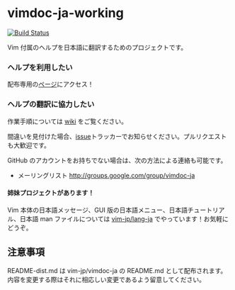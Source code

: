 # vimdoc-ja-working

[![Build Status](https://travis-ci.org/vim-jp/vimdoc-ja-working.svg?branch=master)](https://travis-ci.org/vim-jp/vimdoc-ja-working)

Vim 付属のヘルプを日本語に翻訳するためのプロジェクトです。

### ヘルプを利用したい
配布専用の[ページ](https://github.com/vim-jp/vimdoc-ja)にアクセス！

### ヘルプの翻訳に協力したい
作業手順については [wiki](https://github.com/vim-jp/vimdoc-ja-working/wiki) をご覧ください。

間違いを見付けた場合、[issue](https://github.com/vim-jp/vimdoc-ja-working/issues)トラッカーでお知らせください。プルリクエストも大歓迎です。

GitHub のアカウントをお持ちでない場合は、次の方法による連絡も可能です。

- メーリングリスト http://groups.google.com/group/vimdoc-ja

#### 姉妹プロジェクトがあります！
Vim 本体の日本語メッセージ、GUI 版の日本語メニュー、日本語チュートリアル、日本語 man ファイルについては [vim-jp/lang-ja](https://github.com/vim-jp/lang-ja) でやっています！お気軽にどうぞ。

## 注意事項
README-dist.md は vim-jp/vimdoc-ja の README.md として配布されます。
内容を変更する際はそれに相応しい変更であるよう留意してください。
